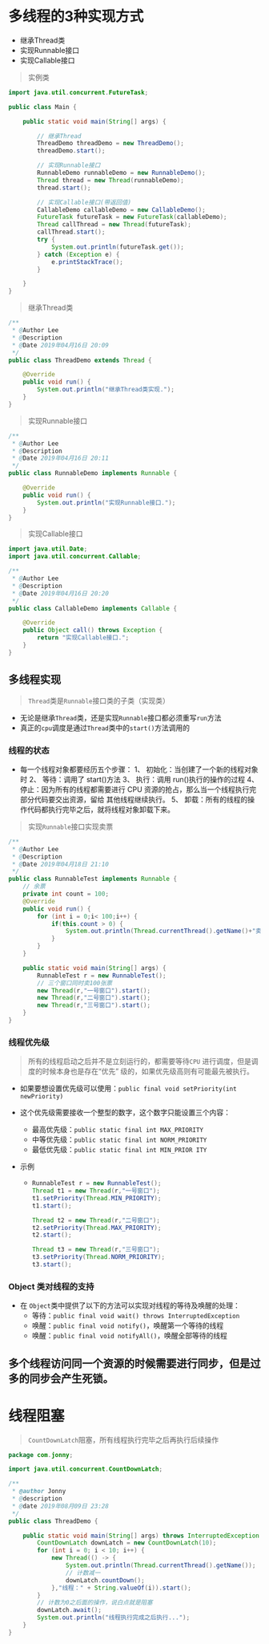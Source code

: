 # 多线程的3种实现方式

* 继承Thread类
* 实现Runnable接口
* 实现Callable接口

> 实例类

```java
import java.util.concurrent.FutureTask;

public class Main {

    public static void main(String[] args) {

        // 继承Thread
        ThreadDemo threadDemo = new ThreadDemo();
        threadDemo.start();

        // 实现Runnable接口
        RunnableDemo runnableDemo = new RunnableDemo();
        Thread thread = new Thread(runnableDemo);
        thread.start();

        // 实现Callable接口(带返回值)
        CallableDemo callableDemo = new CallableDemo();
        FutureTask futureTask = new FutureTask(callableDemo);
        Thread callThread = new Thread(futureTask);
        callThread.start();
        try {
            System.out.println(futureTask.get());
        } catch (Exception e) {
            e.printStackTrace();
        }

    }
}
```

> 继承Thread类

```java
/**
 * @Author Lee
 * @Description
 * @Date 2019年04月16日 20:09
 */
public class ThreadDemo extends Thread {

    @Override
    public void run() {
        System.out.println("继承Thread类实现.");
    }
}
```
> 实现Runnable接口

```java
/**
 * @Author Lee
 * @Description
 * @Date 2019年04月16日 20:11
 */
public class RunnableDemo implements Runnable {

    @Override
    public void run() {
        System.out.println("实现Runnable接口.");
    }
}

```
> 实现Callable接口

```java
import java.util.Date;
import java.util.concurrent.Callable;

/**
 * @Author Lee
 * @Description
 * @Date 2019年04月16日 20:20
 */
public class CallableDemo implements Callable {

    @Override
    public Object call() throws Exception {
        return "实现Callable接口.";
    }
}
```

## 多线程实现

> `Thread`类是`Runnable`接口类的子类（实现类）

* 无论是继承`Thread`类，还是实现`Runnable`接口都必须重写`run`方法
* 真正的`cpu`调度是通过`Thread`类中的`start()`方法调用的



### 线程的状态

* 每一个线程对象都要经历五个步骤：
   1、 初始化：当创建了一个新的线程对象时
   2、 等待：调用了 start()方法
   3、 执行：调用 run()执行的操作的过程
   4、 停止：因为所有的线程都需要进行 CPU 资源的抢占，那么当一个线程执行完部分代码要交出资源，留给
  其他线程继续执行。
   5、 卸载：所有的线程的操作代码都执行完毕之后，就将线程对象卸载下来。



> 实现`Runnable`接口实现卖票

```java
/**
 * @Author Lee
 * @Description
 * @Date 2019年04月18日 21:10
 */
public class RunnableTest implements Runnable {
    // 余票
    private int count = 100;
    @Override
    public void run() {
        for (int i = 0;i< 100;i++) {
            if(this.count > 0) {
                System.out.println(Thread.currentThread().getName()+"卖票:"+count--);
            }
        }
    }

    public static void main(String[] args) {
        RunnableTest r = new RunnableTest();
        // 三个窗口同时卖100张票
        new Thread(r,"一号窗口").start();
        new Thread(r,"二号窗口").start();
        new Thread(r,"三号窗口").start();
    }
}
```

### 线程优先级

> 所有的线程启动之后并不是立刻运行的，都需要等待`CPU` 进行调度，但是调度的时候本身也是存在“优先”
> 级的，如果优先级高则有可能最先被执行。

* 如果要想设置优先级可以使用：`public final void setPriority(int newPriority) `
* 这个优先级需要接收一个整型的数字，这个数字只能设置三个内容：
  * 最高优先级：`public static final int MAX_PRIORITY`
  * 中等优先级：`public static final int NORM_PRIORITY`
  * 最低优先级：`public static final int MIN_PRIOR ITY`

* 示例

  * ```java
    RunnableTest r = new RunnableTest();
    Thread t1 = new Thread(r,"一号窗口");
    t1.setPriority(Thread.MIN_PRIORITY);
    t1.start();
    
    Thread t2 = new Thread(r,"二号窗口");
    t2.setPriority(Thread.MAX_PRIORITY);
    t2.start();
    
    Thread t3 = new Thread(r,"三号窗口");
    t3.setPriority(Thread.NORM_PRIORITY);
    t3.start();
    ```

    

### Object 类对线程的支持

* 在 `Object`类中提供了以下的方法可以实现对线程的等待及唤醒的处理：
  * 等待：`public final void wait() throws InterruptedException`
  * 唤醒：`public final void notify()`，唤醒第一个等待的线程
  * 唤醒：`public final void notifyAll()`，唤醒全部等待的线程

## 多个线程访问同一个资源的时候需要进行同步，但是过多的同步会产生死锁。


# 线程阻塞

> `CountDownLatch`阻塞，所有线程执行完毕之后再执行后续操作 

```java
package com.jonny;

import java.util.concurrent.CountDownLatch;

/**
 * @author Jonny
 * @description
 * @date 2019年08月09日 23:28
 */
public class ThreadDemo {

    public static void main(String[] args) throws InterruptedException {
        CountDownLatch downLatch = new CountDownLatch(10);
        for (int i = 0; i < 10; i++) {
            new Thread(() -> {
                System.out.println(Thread.currentThread().getName());
                // 计数减一
                downLatch.countDown();
            },"线程：" + String.valueOf(i)).start();
        }
        // 计数为0之后面的操作，说白点就是阻塞
        downLatch.await();
        System.out.println("线程执行完成之后执行...");
    }
}
```
